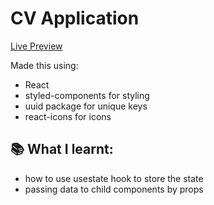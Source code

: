 # CV Application

[Live Preview](https://cozy-lamington-3644cf.netlify.app/)

Made this using:

- React
- styled-components for styling
- uuid package for unique keys
- react-icons for icons

## 📚 What I learnt:

- how to use usestate hook to store the state
- passing data to child components by props
